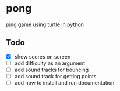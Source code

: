 # pong
ping game using turtle in python 

## Todo
- [x] show scores on screen
- [ ] add difficulty as an argument
- [ ] add sound tracks for bouncing
- [ ] add sound track for getting points 
- [ ] add how to install and run documentation 
